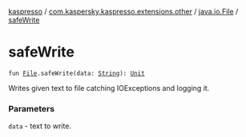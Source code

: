 [kaspresso](../../index.md) / [com.kaspersky.kaspresso.extensions.other](../index.md) / [java.io.File](index.md) / [safeWrite](./safe-write.md)

# safeWrite

`fun `[`File`](https://developer.android.com/reference/java/io/File.html)`.safeWrite(data: `[`String`](https://kotlinlang.org/api/latest/jvm/stdlib/kotlin/-string/index.html)`): `[`Unit`](https://kotlinlang.org/api/latest/jvm/stdlib/kotlin/-unit/index.html)

Writes given text to file catching IOExceptions and logging it.

### Parameters

`data` - text to write.